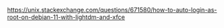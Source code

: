 https://unix.stackexchange.com/questions/671580/how-to-auto-login-as-root-on-debian-11-with-lightdm-and-xfce
